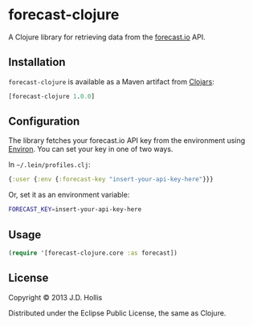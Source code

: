 # forecast-clojure

A Clojure library for retrieving data from the [forecast.io](https://developer.darkskyapp.com/docs/v2) API.

## Installation

`forecast-clojure` is available as a Maven artifact from [Clojars](http://clojars.org/forecast-clojure):

```clojure
[forecast-clojure 1.0.0]
```

## Configuration

The library fetches your forecast.io API key from the environment using [Environ](https://github.com/weavejester/environ). You can set your key in one of two ways.

In `~/.lein/profiles.clj`:

```clojure
{:user {:env {:forecast-key "insert-your-api-key-here"}}}
```

Or, set it as an environment variable:

```bash
FORECAST_KEY=insert-your-api-key-here
```

## Usage

```clojure
(require '[forecast-clojure.core :as forecast])
```

## License

Copyright © 2013 J.D. Hollis

Distributed under the Eclipse Public License, the same as Clojure.